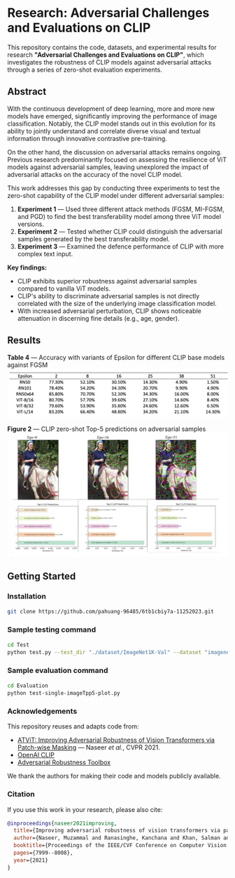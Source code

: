 # Research: Adversarial Challenges and Evaluations on CLIP

This repository contains the code, datasets, and experimental results for research **"Adversarial Challenges and Evaluations on CLIP"**, which investigates the robustness of CLIP models against adversarial attacks through a series of zero-shot evaluation experiments.

## Abstract
With the continuous development of deep learning, more and more new models have emerged, significantly improving the performance of image classification. Notably, the CLIP model stands out in this evolution for its ability to jointly understand and correlate diverse visual and textual information through innovative contrastive pre-training.  

On the other hand, the discussion on adversarial attacks remains ongoing. Previous research predominantly focused on assessing the resilience of ViT models against adversarial samples, leaving unexplored the impact of adversarial attacks on the accuracy of the novel CLIP model.  

This work addresses this gap by conducting three experiments to test the zero-shot capability of the CLIP model under different adversarial samples:

1. **Experiment 1** — Used three different attack methods (FGSM, MI-FGSM, and PGD) to find the best transferability model among three ViT model versions.
2. **Experiment 2** — Tested whether CLIP could distinguish the adversarial samples generated by the best transferability model.
3. **Experiment 3** — Examined the defence performance of CLIP with more complex text input.

**Key findings:**
- CLIP exhibits superior robustness against adversarial samples compared to vanilla ViT models.
- CLIP's ability to discriminate adversarial samples is not directly correlated with the size of the underlying image classification model.
- With increased adversarial perturbation, CLIP shows noticeable attenuation in discerning fine details (e.g., age, gender).

## Results

**Table 4** — Accuracy with variants of Epsilon for different CLIP base models against FGSM  
![Table 4](images/table4_fgsm_epsilon.png)

**Figure 2** — CLIP zero-shot Top-5 predictions on adversarial samples  
![Figure 2](images/figure2_clip_zeroshot.png)

## Getting Started

### Installation
```bash
git clone https://github.com/pahuang-96485/6tb1cbiy7a-11252023.git
```
### Sample testing command
```bash
cd Test
python test.py --test_dir "./dataset/ImageNet1K-Val" --dataset "imagenet_1k" --src_model vit_base_patch16_384 --tar_model vit_base_patch16_384 --attack_type "PGD" --eps 16 --index "all" --batch_size 5
```
### Sample evaluation command
```bash
cd Evaluation
python test-single-imageTpp5-plot.py
```
### Acknowledgements
This repository reuses and adapts code from:
- [ATViT: Improving Adversarial Robustness of Vision Transformers via Patch-wise Masking](https://github.com/Muzammal-Naseer/ATViT) — Naseer *et al.*, CVPR 2021.
- [OpenAI CLIP](https://github.com/openai/CLIP)
- [Adversarial Robustness Toolbox](https://github.com/Trusted-AI/adversarial-robustness-toolbox)

We thank the authors for making their code and models publicly available.

### Citation
If you use this work in your research, please also cite:

```bibtex
@inproceedings{naseer2021improving,
  title={Improving adversarial robustness of vision transformers via patch-wise masking},
  author={Naseer, Muzammal and Ranasinghe, Kanchana and Khan, Salman and Hayat, Munawar and Khan, Fahad Shahbaz and Yang, Ming-Hsuan},
  booktitle={Proceedings of the IEEE/CVF Conference on Computer Vision and Pattern Recognition (CVPR)},
  pages={7999--8008},
  year={2021}
}
```